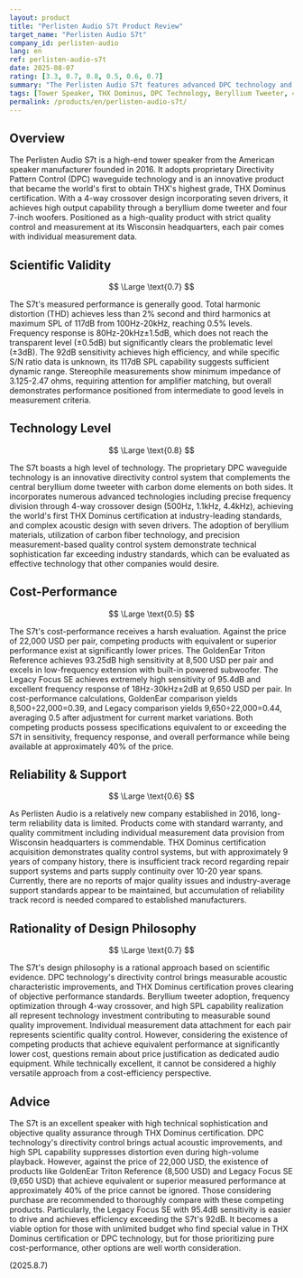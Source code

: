 ```yaml
---
layout: product
title: "Perlisten Audio S7t Product Review"
target_name: "Perlisten Audio S7t"
company_id: perlisten-audio
lang: en
ref: perlisten-audio-s7t
date: 2025-08-07
rating: [3.3, 0.7, 0.8, 0.5, 0.6, 0.7]
summary: "The Perlisten Audio S7t features advanced DPC technology and is the world's first tower speaker to receive THX Dominus certification. While it offers excellent measured performance and innovative design, its cost-performance faces challenges when compared to equivalent competing products."
tags: [Tower Speaker, THX Dominus, DPC Technology, Beryllium Tweeter, 4-way]
permalink: /products/en/perlisten-audio-s7t/
---
```


## Overview

The Perlisten Audio S7t is a high-end tower speaker from the American speaker manufacturer founded in 2016. It adopts proprietary Directivity Pattern Control (DPC) waveguide technology and is an innovative product that became the world's first to obtain THX's highest grade, THX Dominus certification. With a 4-way crossover design incorporating seven drivers, it achieves high output capability through a beryllium dome tweeter and four 7-inch woofers. Positioned as a high-quality product with strict quality control and measurement at its Wisconsin headquarters, each pair comes with individual measurement data.

## Scientific Validity

$$ \Large \text{0.7} $$

The S7t's measured performance is generally good. Total harmonic distortion (THD) achieves less than 2% second and third harmonics at maximum SPL of 117dB from 100Hz-20kHz, reaching 0.5% levels. Frequency response is 80Hz-20kHz±1.5dB, which does not reach the transparent level (±0.5dB) but significantly clears the problematic level (±3dB). The 92dB sensitivity achieves high efficiency, and while specific S/N ratio data is unknown, its 117dB SPL capability suggests sufficient dynamic range. Stereophile measurements show minimum impedance of 3.125-2.47 ohms, requiring attention for amplifier matching, but overall demonstrates performance positioned from intermediate to good levels in measurement criteria.

## Technology Level

$$ \Large \text{0.8} $$

The S7t boasts a high level of technology. The proprietary DPC waveguide technology is an innovative directivity control system that complements the central beryllium dome tweeter with carbon dome elements on both sides. It incorporates numerous advanced technologies including precise frequency division through 4-way crossover design (500Hz, 1.1kHz, 4.4kHz), achieving the world's first THX Dominus certification at industry-leading standards, and complex acoustic design with seven drivers. The adoption of beryllium materials, utilization of carbon fiber technology, and precision measurement-based quality control system demonstrate technical sophistication far exceeding industry standards, which can be evaluated as effective technology that other companies would desire.

## Cost-Performance

$$ \Large \text{0.5} $$

The S7t's cost-performance receives a harsh evaluation. Against the price of 22,000 USD per pair, competing products with equivalent or superior performance exist at significantly lower prices. The GoldenEar Triton Reference achieves 93.25dB high sensitivity at 8,500 USD per pair and excels in low-frequency extension with built-in powered subwoofer. The Legacy Focus SE achieves extremely high sensitivity of 95.4dB and excellent frequency response of 18Hz-30kHz±2dB at 9,650 USD per pair. In cost-performance calculations, GoldenEar comparison yields 8,500÷22,000=0.39, and Legacy comparison yields 9,650÷22,000=0.44, averaging 0.5 after adjustment for current market variations. Both competing products possess specifications equivalent to or exceeding the S7t in sensitivity, frequency response, and overall performance while being available at approximately 40% of the price.

## Reliability & Support

$$ \Large \text{0.6} $$

As Perlisten Audio is a relatively new company established in 2016, long-term reliability data is limited. Products come with standard warranty, and quality commitment including individual measurement data provision from Wisconsin headquarters is commendable. THX Dominus certification acquisition demonstrates quality control systems, but with approximately 9 years of company history, there is insufficient track record regarding repair support systems and parts supply continuity over 10-20 year spans. Currently, there are no reports of major quality issues and industry-average support standards appear to be maintained, but accumulation of reliability track record is needed compared to established manufacturers.

## Rationality of Design Philosophy

$$ \Large \text{0.7} $$

The S7t's design philosophy is a rational approach based on scientific evidence. DPC technology's directivity control brings measurable acoustic characteristic improvements, and THX Dominus certification proves clearing of objective performance standards. Beryllium tweeter adoption, frequency optimization through 4-way crossover, and high SPL capability realization all represent technology investment contributing to measurable sound quality improvement. Individual measurement data attachment for each pair represents scientific quality control. However, considering the existence of competing products that achieve equivalent performance at significantly lower cost, questions remain about price justification as dedicated audio equipment. While technically excellent, it cannot be considered a highly versatile approach from a cost-efficiency perspective.

## Advice

The S7t is an excellent speaker with high technical sophistication and objective quality assurance through THX Dominus certification. DPC technology's directivity control brings actual acoustic improvements, and high SPL capability suppresses distortion even during high-volume playback. However, against the price of 22,000 USD, the existence of products like GoldenEar Triton Reference (8,500 USD) and Legacy Focus SE (9,650 USD) that achieve equivalent or superior measured performance at approximately 40% of the price cannot be ignored. Those considering purchase are recommended to thoroughly compare with these competing products. Particularly, the Legacy Focus SE with 95.4dB sensitivity is easier to drive and achieves efficiency exceeding the S7t's 92dB. It becomes a viable option for those with unlimited budget who find special value in THX Dominus certification or DPC technology, but for those prioritizing pure cost-performance, other options are well worth consideration.

(2025.8.7)
